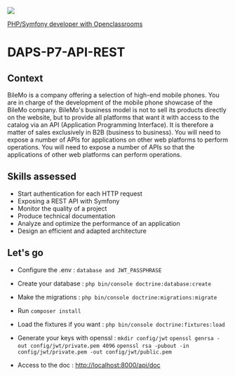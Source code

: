 <a href="https://codeclimate.com/github/08rose08/DAPS-P7-API-REST/maintainability"><img src="https://api.codeclimate.com/v1/badges/aed79fcfa1c2f43bdcdb/maintainability" /></a>

<a href="https://openclassrooms.com/fr/paths/59-developpeur-dapplication-php-symfony">PHP/Symfony developer with Openclassrooms</a><br>

# DAPS-P7-API-REST

## Context
BileMo is a company offering a selection of high-end mobile phones.
You are in charge of the development of the mobile phone showcase of the BileMo company. BileMo's business model is not to sell its products directly on the website, but to provide all platforms that want it with access to the catalog via an API (Application Programming Interface). It is therefore a matter of sales exclusively in B2B (business to business).
You will need to expose a number of APIs for applications on other web platforms to perform operations.
You will need to expose a number of APIs so that the applications of other web platforms can perform operations.
## Skills assessed
* Start authentication for each HTTP request
* Exposing a REST API with Symfony
* Monitor the quality of a project
* Produce technical documentation
* Analyze and optimize the performance of an application
* Design an efficient and adapted architecture 

## Let's go
* Configure the .env : `database and JWT_PASSPHRASE`
* Create your database : `php bin/console doctrine:database:create`
* Make the migrations : `php bin/console doctrine:migrations:migrate`
* Run `composer install`
* Load the fixtures if you want : `php bin/console doctrine:fixtures:load`
* Generate your keys with openssl : `mkdir config/jwt`
                                    `openssl genrsa -out config/jwt/private.pem 4096`
                                    `openssl rsa -pubout -in config/jwt/private.pem -out config/jwt/public.pem`

* Access to the doc : <a href="http://localhost:8000/api/doc">http://localhost:8000/api/doc</a>